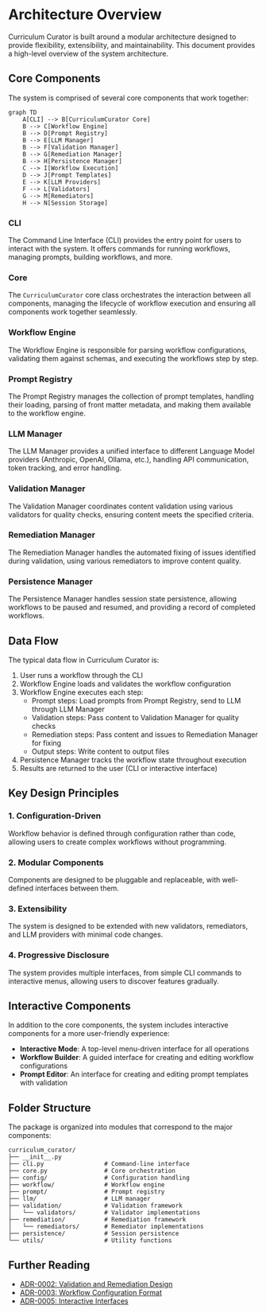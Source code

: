 # Architecture Overview

Curriculum Curator is built around a modular architecture designed to provide flexibility, extensibility, and maintainability. This document provides a high-level overview of the system architecture.

## Core Components

The system is comprised of several core components that work together:

```mermaid
graph TD
    A[CLI] --> B[CurriculumCurator Core]
    B --> C[Workflow Engine]
    B --> D[Prompt Registry]
    B --> E[LLM Manager]
    B --> F[Validation Manager]
    B --> G[Remediation Manager]
    B --> H[Persistence Manager]
    C --> I[Workflow Execution]
    D --> J[Prompt Templates]
    E --> K[LLM Providers]
    F --> L[Validators]
    G --> M[Remediators]
    H --> N[Session Storage]
```

### CLI

The Command Line Interface (CLI) provides the entry point for users to interact with the system. It offers commands for running workflows, managing prompts, building workflows, and more.

### Core

The `CurriculumCurator` core class orchestrates the interaction between all components, managing the lifecycle of workflow execution and ensuring all components work together seamlessly.

### Workflow Engine

The Workflow Engine is responsible for parsing workflow configurations, validating them against schemas, and executing the workflows step by step.

### Prompt Registry

The Prompt Registry manages the collection of prompt templates, handling their loading, parsing of front matter metadata, and making them available to the workflow engine.

### LLM Manager

The LLM Manager provides a unified interface to different Language Model providers (Anthropic, OpenAI, Ollama, etc.), handling API communication, token tracking, and error handling.

### Validation Manager

The Validation Manager coordinates content validation using various validators for quality checks, ensuring content meets the specified criteria.

### Remediation Manager

The Remediation Manager handles the automated fixing of issues identified during validation, using various remediators to improve content quality.

### Persistence Manager

The Persistence Manager handles session state persistence, allowing workflows to be paused and resumed, and providing a record of completed workflows.

## Data Flow

The typical data flow in Curriculum Curator is:

1. User runs a workflow through the CLI
2. Workflow Engine loads and validates the workflow configuration
3. Workflow Engine executes each step:
   - Prompt steps: Load prompts from Prompt Registry, send to LLM through LLM Manager
   - Validation steps: Pass content to Validation Manager for quality checks
   - Remediation steps: Pass content and issues to Remediation Manager for fixing
   - Output steps: Write content to output files
4. Persistence Manager tracks the workflow state throughout execution
5. Results are returned to the user (CLI or interactive interface)

## Key Design Principles

### 1. Configuration-Driven

Workflow behavior is defined through configuration rather than code, allowing users to create complex workflows without programming.

### 2. Modular Components

Components are designed to be pluggable and replaceable, with well-defined interfaces between them.

### 3. Extensibility

The system is designed to be extended with new validators, remediators, and LLM providers with minimal code changes.

### 4. Progressive Disclosure

The system provides multiple interfaces, from simple CLI commands to interactive menus, allowing users to discover features gradually.

## Interactive Components

In addition to the core components, the system includes interactive components for a more user-friendly experience:

- **Interactive Mode**: A top-level menu-driven interface for all operations
- **Workflow Builder**: A guided interface for creating and editing workflow configurations
- **Prompt Editor**: An interface for creating and editing prompt templates with validation

## Folder Structure

The package is organized into modules that correspond to the major components:

```
curriculum_curator/
├── __init__.py
├── cli.py                 # Command-line interface
├── core.py                # Core orchestration
├── config/                # Configuration handling
├── workflow/              # Workflow engine
├── prompt/                # Prompt registry
├── llm/                   # LLM manager
├── validation/            # Validation framework
│   └── validators/        # Validator implementations
├── remediation/           # Remediation framework
│   └── remediators/       # Remediator implementations
├── persistence/           # Session persistence
└── utils/                 # Utility functions
```

## Further Reading

- [ADR-0002: Validation and Remediation Design](../adr/0002-validation-remediation-design.md)
- [ADR-0003: Workflow Configuration Format](../adr/0003-workflow-configuration-format.md)
- [ADR-0005: Interactive Interfaces](../adr/0005-interactive-interfaces.md)